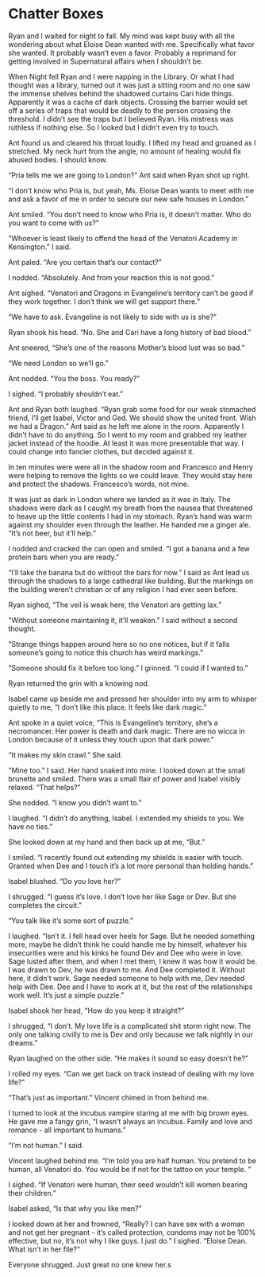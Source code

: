 # Chatter Boxes

Ryan and I waited for night to fall. My mind was kept busy with all the wondering about what Eloise Dean wanted with me. Specifically what favor she wanted. It probably wasn’t even a favor. Probably a reprimand for getting involved in Supernatural affairs when I shouldn’t be.

When Night fell Ryan and I were napping in the Library. Or what I had thought was a library, turned out it was just a sitting room and no one saw the immense shelves behind the shadowed curtains Cari hide things. Apparently it was a cache of dark objects. Crossing the barrier would set off a series of traps that would be deadly to the person crossing the threshold. I didn’t see the traps but I believed Ryan. His mistress was ruthless if nothing else. So I looked but I didn’t even try to touch.

Ant found us and cleared his throat loudly. I lifted my head and groaned as I stretched. My neck hurt from the angle, no amount of healing would fix abused bodies. I should know.

“Pria tells me we are going to London?” Ant said when Ryan shot up right.

“I don’t know who Pria is, but yeah, Ms. Eloise Dean wants to meet with me and ask a favor of me in order to secure our new safe houses in London.”

Ant smiled. “You don’t need to know who Pria is, it doesn’t matter. Who do you want to come with us?”

“Whoever is least likely to offend the head of the Venatori Academy in Kensington.” I said.

Ant paled. “Are you certain that’s our contact?”

I nodded. “Absolutely. And from your reaction this is not good.”

Ant sighed. “Venatori and Dragons in Evangeline’s territory can’t be good if they work together. I don’t think we will get support there.”

“We have to ask. Evangeline is not likely to side with us is she?”

Ryan shook his head. “No. She and Cari have a long history of bad blood.”

Ant sneered, “She’s one of the reasons Mother’s blood lust was so bad.”

“We need London so we’ll go.”

Ant nodded. “You the boss. You ready?”

I sighed. “I probably shouldn’t eat.”

Ant and Ryan both laughed. “Ryan grab some food for our weak stomached friend, I’ll get Isabel, Victor and Ged. We should show the united front. Wish we had a Dragon.” Ant said as he left me alone in the room. Apparently I didn’t have to do anything. So I went to my room and grabbed my leather jacket instead of the hoodie. At least it was more presentable that way. I could change into fancier clothes, but decided against it.

In ten minutes were were all in the shadow room and Francesco and Henry were helping to remove the lights so we could leave. They would stay here and protect the shadows. Francesco’s words, not mine.

It was just as dark in London where we landed as it was in Italy. The shadows were dark as I caught my breath from the nausea that threatened to heave up the little contents I had in my stomach. Ryan’s hand was warm against my shoulder even through the leather. He handed me a ginger ale. “It’s not beer, but it’ll help.”

I nodded and cracked the can open and smiled. “I got a banana and a few protein bars when you are ready.”

“I’ll take the banana but do without the bars for now.” I said as Ant lead us through the shadows to a large cathedral like building. But the markings on the building weren’t christian or of any religion I had ever seen before.

Ryan sighed, “The veil is weak here, the Venatori are getting lax.”

"Without someone maintaining it, it’ll weaken.” I said without a second thought.

“Strange things happen around here so no one notices, but if it falls someone’s going to notice this church has weird markings.”

“Someone should fix it before too long.” I grinned. “I could if I wanted to.”

Ryan returned the grin with a knowing nod.

Isabel came up beside me and pressed her shoulder into my arm to whisper quietly to me, “I don’t like this place. It feels like dark magic.”

Ant spoke in a quiet voice, “This is Evangeline’s territory, she’s a necromancer. Her power is death and dark magic. There are no wicca in London because of it unless they touch upon that dark power.”

“It makes my skin crawl.” She said.

"Mine too.” I said. Her hand snaked into mine. I looked down at the small brunette and smiled. There was a small flair of power and Isabel visibly relaxed. “That helps?”

She nodded. “I know you didn’t want to.”

I laughed. “I didn’t do anything, Isabel. I extended my shields to you. We have no ties.”

She looked down at my hand and then back up at me, “But.”

I smiled. “I recently found out extending my shields is easier with touch. Granted when Dee and I touch it’s a lot more personal than holding hands.”

Isabel blushed. “Do you love her?”

I shrugged. “I guess it’s love. I don’t love her like Sage or Dev. But she completes the circuit.”

“You talk like it’s some sort of puzzle.”

I laughed. “Isn’t it. I fell head over heels for Sage. But he needed something more, maybe he didn’t think he could handle me by himself, whatever his insecurities were and his kinks he found Dev and Dee who were in love. Sage lusted after them, and when I met them, I knew it was how it would be. I was drawn to Dev, he was drawn to me. And Dee completed it. Without here, it didn’t work. Sage needed someone to help with me, Dev needed help with Dee. Dee and I have to work at it, but the rest of the relationships work well. It’s just a simple puzzle.”

Isabel shook her head, “How do you keep it straight?”

I shrugged, “I don’t. My love life is a complicated shit storm right now. The only one talking civilly to me is Dev and only because we talk nightly in our dreams.”

Ryan laughed on the other side. “He makes it sound so easy doesn’t he?”

I rolled my eyes. “Can we get back on track instead of dealing with my love life?”

“That’s just as important.” Vincent chimed in from behind me.

I turned to look at the incubus vampire staring at me with big brown eyes. He gave me a fangy grin, “I wasn’t always an incubus. Family and love and romance - all important to humans.”

“I’m not human.” I said.

Vincent laughed behind me. “I’m told you are half human. You pretend to be human, all Venatori do. You would be if not for the tattoo on your temple. “

I sighed. “If Venatori were human, their seed wouldn’t kill women bearing their children.”

Isabel asked, “Is that why you like men?”

I looked down at her and frowned, “Really? I can have sex with a woman and not get her pregnant - it’s called protection, condoms may not be 100% effective, but no, it’s not why I like guys. I just do.” I sighed. “Eloise Dean. What isn’t in her file?”

Everyone shrugged. Just great no one knew her.s
